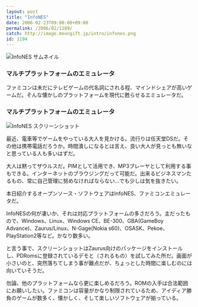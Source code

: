 ```yaml
---
layout: post
title: "InfoNES"
date: 2006-02-23T09:00:00+09:00
permalink: /2006/02/1189/
catch: http://image.moongift.jp/intro/infones.png
id: 1194
---
```

 ![InfoNES サムネイル](http://image.moongift.jp/intro/infones.t.png "InfoNES サムネイル")
  

### マルチプラットフォームのエミュレータ
  
ファミコンは未だにテレビゲームの代名詞にされる程、マインドシェアが高いゲームだ。そんな懐かしのプラットフォームを現代に甦らせるエミュレータだ。  
<!--more-->  

### マルチプラットフォームのエミュレータ
  

![InfoNES スクリーンショット](http://image.moongift.jp/intro/infones.png "InfoNES スクリーンショット")

  

最近、電車等でゲームをやっている大人を見かける。流行りは任天堂DSだ。その他は携帯電話だろうか。時間潰しになるとは言え、良い大人が見っとも無いなと思っている人も多いはずだ。

  

大人は黙ってザウルスだ。PIMとして活用でき、MP3プレーヤとして利用する事もできる。インターネットのブラウジングだって可能だ。出来るビジネスマンたるもの、常に自己管理に努めなければならない…でも少しは気を抜きたい。

  

本日紹介するオープンソース・ソフトウェアはInfoNES、ファミコンエミュレータだ。

  

InfoNESの何が凄いか、それは対応プラットフォームの多さだろう。主だったもので、Windows、Linux、Windows CE、BE-300、GBA(GameBoy Advance)、Zaurus/Linux、N-Gage(Nokia s60)、OSASK、Pekoe、PlayStation2等など。かなり数多い。

  

と言う事で、スクリーンショットはZaurus向けのパッケージをインストールし、PDRomsに登録されているデモと（されるもの）を試してみた所だ。画面が小さいのと、突然落ちてしまう事が難点だが、ちょっとした時間に楽しむのには向いていそうだ。

  

勿論、他のプラットフォームなら更に楽しめるだろう。ROMの入手は合法範囲にお願いしたい。ファミコンは容量がかなり制限されているため、アイディア勝負のゲームが数多く、懐かしく、そして楽しいソフトウェアが揃っている。

